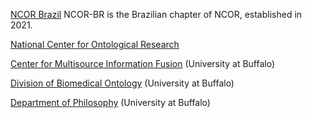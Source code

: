 
[NCOR Brazil](https://ontology-br.com.br/about/)
NCOR-BR is the Brazilian chapter of NCOR, established in 2021.

[National Center for Ontological Research](http://ncorwiki.buffalo.edu/index.php/Main_Page)

[Center for Multisource Information Fusion](https://www.buffalo.edu/cmif.html) (University at Buffalo)

[Division of Biomedical Ontology](http://medicine.buffalo.edu/departments/biomedical-informatics/divisions/biomedical-ontology.html) (University at Buffalo)

[Department of Philosophy](https://www.buffalo.edu/cas/philosophy/grad-study/ontology.html) (University at Buffalo)